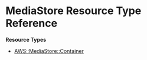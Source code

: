 # MediaStore Resource Type Reference<a name="AWS_MediaStore"></a>

**Resource Types**
+ [AWS::MediaStore::Container](aws-resource-mediastore-container.md)
